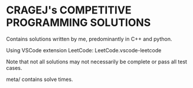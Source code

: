 # CRAGEJ's COMPETITIVE PROGRAMMING SOLUTIONS

Contains solutions written by me, predominantly in C++ and python.

Using VSCode extension LeetCode: LeetCode.vscode-leetcode

Note that not all solutions may not necessarily be complete or pass all test cases.

meta/ contains solve times.
